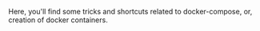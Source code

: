 Here, you'll find some tricks and shortcuts related to docker-compose, or, creation of docker containers.
